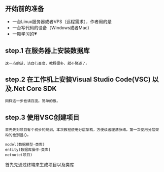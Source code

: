 ## 开始前的准备
+ 一台Linux服务器或者VPS（远程需求），作者用的是
+ 一台写代码的设备（Windows或者Mac）
+ 一颗学习的💗
  
## step.1 在服务器上安装数据库
    这一点的话，请自行百度，教程很多，就不赘述了。


## step.2 在工作机上安装Visual Studio Code(VSC) 以及.Net Core SDK
    同样这一步也请百度。简单的很。

## step.3 使用VSC创建项目
    首先先对项目有个初步的规划，本次教程使用分层架构，方便读者理清脉络。第一次使用分层架构的也别担心。
```
model(数据模型-类库)
entity(数据库操作-类库)
netnote(项目)
```
首先先通过终端来生成项目以及类库
